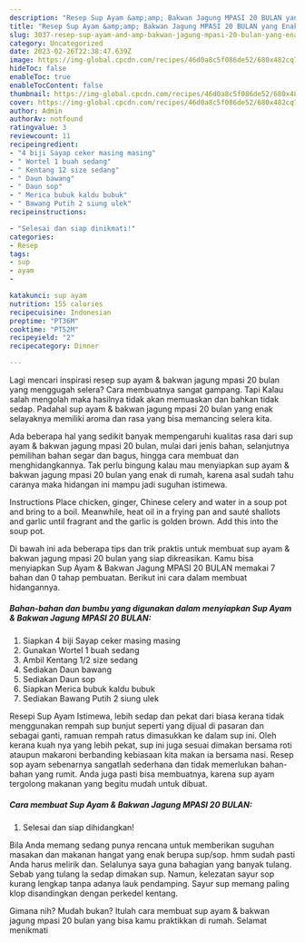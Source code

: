 ```yaml
---
description: "Resep Sup Ayam &amp;amp; Bakwan Jagung MPASI 20 BULAN yang Enak Banget, Buat Buka Puasa Bikin Ngiler"
title: "Resep Sup Ayam &amp;amp; Bakwan Jagung MPASI 20 BULAN yang Enak Banget, Buat Buka Puasa Bikin Ngiler"
slug: 3037-resep-sup-ayam-and-amp-bakwan-jagung-mpasi-20-bulan-yang-enak-banget-buat-buka-puasa-bikin-ngiler
category: Uncategorized
date: 2023-02-26T22:38:47.639Z
image: https://img-global.cpcdn.com/recipes/46d0a8c5f086de52/680x482cq70/sup-ayam-bakwan-jagung-mpasi-20-bulan-foto-resep-utama.jpg
hideToc: false
enableToc: true
enableTocContent: false
thumbnail: https://img-global.cpcdn.com/recipes/46d0a8c5f086de52/680x482cq70/sup-ayam-bakwan-jagung-mpasi-20-bulan-foto-resep-utama.jpg
cover: https://img-global.cpcdn.com/recipes/46d0a8c5f086de52/680x482cq70/sup-ayam-bakwan-jagung-mpasi-20-bulan-foto-resep-utama.jpg
author: Admin
authorAv: notfound
ratingvalue: 3
reviewcount: 11
recipeingredient:
- "4 biji Sayap ceker masing masing"
- " Wortel 1 buah sedang"
- " Kentang 12 size sedang"
- " Daun bawang"
- " Daun sop"
- " Merica bubuk kaldu bubuk"
- " Bawang Putih 2 siung ulek"
recipeinstructions:

- "Selesai dan siap dinikmati!"
categories:
- Resep
tags:
- sup
- ayam
- 

katakunci: sup ayam  
nutrition: 155 calories
recipecuisine: Indonesian
preptime: "PT36M"
cooktime: "PT52M"
recipeyield: "2"
recipecategory: Dinner

---
```



Lagi mencari inspirasi resep sup ayam &amp; bakwan jagung mpasi 20 bulan yang menggugah selera? Cara membuatnya sangat gampang. Tapi Kalau salah mengolah maka hasilnya tidak akan memuaskan dan bahkan tidak sedap. Padahal sup ayam &amp; bakwan jagung mpasi 20 bulan yang enak selayaknya memiliki aroma dan rasa yang bisa memancing selera kita.


Ada beberapa hal yang sedikit banyak mempengaruhi kualitas rasa dari sup ayam &amp; bakwan jagung mpasi 20 bulan, mulai dari jenis bahan, selanjutnya pemilihan bahan segar dan bagus, hingga cara membuat dan menghidangkannya. Tak perlu bingung kalau mau menyiapkan sup ayam &amp; bakwan jagung mpasi 20 bulan yang enak di rumah, karena asal sudah tahu caranya maka hidangan ini mampu jadi suguhan istimewa.

Instructions Place chicken, ginger, Chinese celery and water in a soup pot and bring to a boil. Meanwhile, heat oil in a frying pan and sauté shallots and garlic until fragrant and the garlic is golden brown. Add this into the soup pot.


Di bawah ini ada beberapa tips dan trik praktis untuk membuat sup ayam &amp; bakwan jagung mpasi 20 bulan yang siap dikreasikan. Kamu bisa menyiapkan Sup Ayam &amp; Bakwan Jagung MPASI 20 BULAN memakai 7 bahan dan 0 tahap pembuatan. Berikut ini cara dalam membuat hidangannya.

<!--inarticleads1-->

##### Bahan-bahan dan bumbu yang digunakan dalam menyiapkan Sup Ayam &amp; Bakwan Jagung MPASI 20 BULAN:

1. Siapkan 4 biji Sayap ceker masing masing
1. Gunakan  Wortel 1 buah sedang
1. Ambil  Kentang 1/2 size sedang
1. Sediakan  Daun bawang
1. Sediakan  Daun sop
1. Siapkan  Merica bubuk kaldu bubuk
1. Sediakan  Bawang Putih 2 siung ulek


Resepi Sup Ayam Istimewa, lebih sedap dan pekat dari biasa kerana tidak menggunakan rempah sup bunjut seperti yang dijual di pasaran dan sebagai ganti, ramuan rempah ratus dimasukkan ke dalam sup ini. Oleh kerana kuah nya yang lebih pekat, sup ini juga sesuai dimakan bersama roti ataupun makaroni berbanding kebiasaan kita makan ia bersama nasi. Resep sop ayam sebenarnya sangatlah sederhana dan tidak memerlukan bahan-bahan yang rumit. Anda juga pasti bisa membuatnya, karena sup ayam tergolong makanan yang begitu mudah untuk dibuat. 

<!--inarticleads2-->

##### Cara membuat Sup Ayam &amp; Bakwan Jagung MPASI 20 BULAN:


1. Selesai dan siap dihidangkan!

Bila Anda memang sedang punya rencana untuk memberikan suguhan masakan dan makanan hangat yang enak berupa sup/sop. hmm sudah pasti Anda harus melirik dan. Selalunya saya guna bahagian yang banyak tulang. Sebab yang tulang la sedap dimakan sup. Namun, kelezatan sayur sop kurang lengkap tanpa adanya lauk pendamping. Sayur sup memang paling klop disandingkan dengan perkedel kentang. 

Gimana nih? Mudah bukan? Itulah cara membuat sup ayam &amp; bakwan jagung mpasi 20 bulan yang bisa kamu praktikkan di rumah. Selamat menikmati
